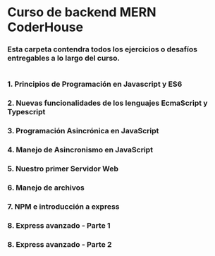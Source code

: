 # Curso de backend MERN CoderHouse

### Esta carpeta contendra todos los ejercicios o desafíos entregables a lo largo del curso.
#
### 1. Principios de Programación en Javascript y ES6

### 2. Nuevas funcionalidades de los lenguajes EcmaScript y Typescript

### 3. Programación Asincrónica en JavaScript

### 4. Manejo de Asincronismo en JavaScript

### 5. Nuestro primer Servidor Web

### 6. Manejo de archivos

### 7. NPM e introducción a express

### 8. Express avanzado - Parte 1

### 8. Express avanzado - Parte 2